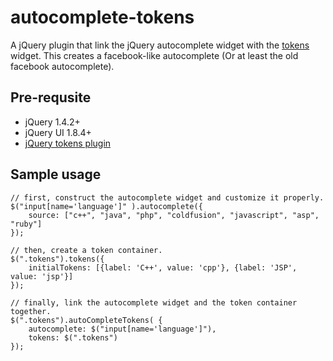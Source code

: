 autocomplete-tokens
===================

A jQuery plugin that link the jQuery autocomplete widget with the [tokens](https://github.com/chancharles/jquery-tokens) widget. This creates a facebook-like autocomplete (Or at least the old facebook autocomplete).

Pre-requsite
------------

  * jQuery 1.4.2+
  * jQuery UI 1.8.4+
  * [jQuery tokens plugin](https://github.com/chancharles/jquery-tokens)

Sample usage
------------
    // first, construct the autocomplete widget and customize it properly.
    $("input[name='language']" ).autocomplete({ 
        source: ["c++", "java", "php", "coldfusion", "javascript", "asp", "ruby"]
    });

    // then, create a token container.
    $(".tokens").tokens({
        initialTokens: [{label: 'C++', value: 'cpp'}, {label: 'JSP', value: 'jsp'}]
    });

    // finally, link the autocomplete widget and the token container together.
    $(".tokens").autoCompleteTokens( {
        autocomplete: $("input[name='language']"),
        tokens: $(".tokens")
    });
